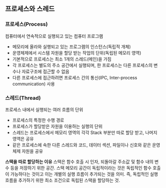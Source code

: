 ## 프로세스와 스레드

### 프로세스(Process)

컴퓨터에서 연속적으로 실행되고 있는 컴퓨터 프로그램

- 메모리에 올라와 실행되고 있는 프로그램의 인스턴스(독립적 개체)
- 운영체제에서 시스템 자원을 할당 받는 작업의 단위(독립된 메모리 영역)
- 기본적으로 프로세스는 최소 1개의 스레드(메인)을 가짐
- 각 프로세스는 별도의 주소 공간에서 실행되며, 한 프로세스는 다른 프로세스의 변수나 자료구조에 접근할 수 없음
- 다른 프로세스에 접근하려면 프로세스 간의 통신(IPC, Inter-process communication) 사용

### 스레드(Thread)

프로세스 내에서 실행되는 여러 흐름의 단위

- 프로세스의 특정한 수행 경로
- 프로세스가 할당받은 자원을 이용하는 실행의 단위
- 스레드는 프로세스에서 메모리 영역의 각각 Stack 부분만 따로 할당 받고, 나머지 영역은 공유
- 같은 프로세스에 속한 다른 스레드와 코드, 데이터 섹션, 파일이나 신호와 같은 운영체제 자원을 공유

**스택을 따로 할당하는 이유**
스택은 함수 호출 시 인자, 되돌아갈 주소값 및 함수 내의 변수 등을 저장하기 위한 공간. 스택 메모리 공간이 독립적이라는 것은 독립적인 함수 호출이 가능하다는 것이고 이는 개별의 실행 흐름이 추가되는 것을 의미. 즉, 독립적인 실행 흐름을 추가하기 위한 최소 조건으로 독립된 스택을 할당하는 것.
